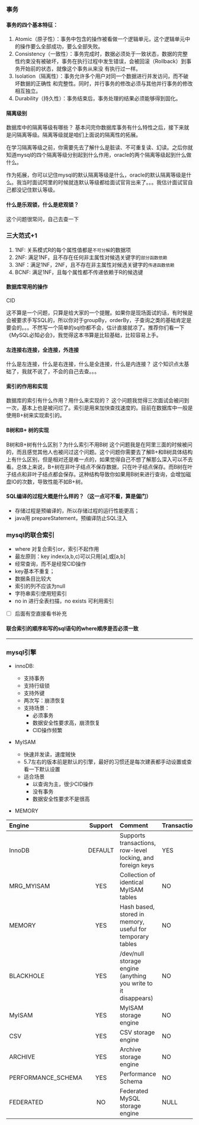 

### 事务

#### 事务的四个基本特征：
1. Atomic（原子性）：事务中包含的操作被看做一个逻辑单元，这个逻辑单元中的操作要么全部成功，要么全部失败。
2. Consistency（一致性）：事务完成时，数据必须处于一致状态，数据的完整性约束没有被破坏，事务在执行过程中发生错误，会被回滚（Rollback）到事务开始前的状态，就像这个事务从来没    有执行过一样。
3. Isolation（隔离性）：事务允许多个用户对同一个数据进行并发访问，而不破坏数据的正确性 和完整性。同时，并行事务的修改必须与其他并行事务的修改相互独立。
4. Durability（持久性）：事务结束后，事务处理的结果必须能够得到固化。


#### 隔离级别

数据库中的隔离等级有哪些？
基本问完你数据库事务有什么特性之后，接下来就是问隔离等级。隔离等级就是咱们上面说的隔离性的拓展。

在学习隔离等级之前，你需要先去了解什么是脏读、不可重复读、幻读。之后你就知道mysql的四个隔离等级分别起到什么作用，oracle的两个隔离等级起到什么做什么。

作为拓展，你可以记住mysql的默认隔离等级是什么，oracle的默认隔离等级是什么。我当时面试阿里的时候就连默认等级都给面试官背出来了。。。我估计面试官自己都没记住默认等级。


#### 什么是乐观锁，什么是悲观锁？

这个问题很常问，自己去查一下




### 三大范式+1

1. 1NF: 关系模式R的每个属性值都是`不可分解`的数据项
2. 2NF: 满足1NF，且不存在任何非主属性对候选关键字的`部分函数依赖`
3. 3NF：满足1NF，2NF，且不存在非主属性对候选关键字的`传递函数依赖`
4. BCNF: 满足1NF，且每个属性都不传递依赖于R的候选键




#### 数据库常用的操作

CID


这不算是一个问题，只算是给大家的一个提醒。如果你是现场面试的话，有时候是会被要求手写SQL的，所以你对于groupBy，orderBy，子查询之类的基础肯定是要会的。。。不然写一个简单的sql你都不会，估计直接就凉了。推荐你们看一下《MySQL必知必会》，我觉得这本书算是比较基础，比较容易上手。

#### 左连接右连接，全连接，外连接

什么是左连接，什么是右连接，什么是全连接，什么是内连接？
这个知识点太基础了，我就不说了，不会的自己去查。。。



#### 索引的作用和实现

数据库的索引有什么作用？用什么来实现的？
这个问题我觉得三次面试会被问到一次，基本上也是被问烂了。索引是用来加快查找速度的。目前在数据库中一般是使用B+树来实现索引的。

#### B树和B+ 树的实现

B树和B+树有什么区别？为什么索引不用B树
这个问题我是在阿里三面的时候被问的，而且感觉其他人也被问过这个问题。这个问题你需要去了解B+和B树具体结构上有什么区别，但是相对还是难一点的，如果觉得自己不想了解那么深入可以不去看。总体上来说，B+树在非叶子结点不保存数据，只在叶子结点保存。而B树在叶子结点和非叶子结点都会保存。这种结构导致你如果用B树来进行查询，会增加磁盘IO的次数，导致性能不如B+树。



#### SQL编译的过程大概是什么样的？（这一点可不看，算是偏门）

+ 存储过程是预编译的，所以存储过程的运行性能更高；
+ java用 prepareStatement，预编译防止SQL注入






### mysql的联合索引

+ where 对复合索引or，索引不起作用
+ 最左原则：key index(a,b,c)可以只用[a],或[a,b]
+ 经常查询，而不是经常CID操作
+ key基本不重复；
+ 数据条目比较大
+ 索引的列不应该为null
+ 字符串索引使用短索引
+ no in 进行全表扫描，no exists 可利用索引


- [ ] 后面有空直接看书补充





####  联合索引的顺序和写的sql语句的where顺序是否必须一致

---


### mysql引擎

+ innoDB:
	* 支持事务
	* 支持行级锁
	* 支持外键
	* 两次写：崩溃恢复
	* 支持场景：
		+ 必须事务
		+ 数据安全性要求高，崩溃恢复
		+ CID操作频繁

+ MyISAM
	* 快速并发读，速度贼快
	* 5.7左右的版本前是默认的引擎，最好的习惯还是每次建表都手动设置或查看一下默认设置
	* 适合场景
		+ 以查询为主，很少CID操作
		+ 没有事务
		+ 数据安全性要求不是很高
+ MEMORY


| Engine | Support | Comment | Transactions |XA|Savepoints |
|:--|:--:|:--|:--|:--|:--|
| InnoDB             | DEFAULT | Supports transactions, row-level locking, and foreign keys     | YES          | YES  | YES        |
| MRG_MYISAM         | YES     | Collection of identical MyISAM tables| NO      | NO   | NO         |
| MEMORY             | YES     | Hash based, stored in memory, useful for temporary tables      | NO           | NO   | NO         |
| BLACKHOLE          | YES     | /dev/null storage engine (anything you write to it disappears) | NO           | NO  | NO    |
| MyISAM             | YES     | MyISAM storage engine           | NO           | NO   | NO         |
| CSV                | YES     | CSV storage engine              | NO           | NO   | NO         |
| ARCHIVE            | YES     | Archive storage engine          | NO           | NO   | NO         |
|PERFORMANCE_SCHEMA| YES     | Performance Schema                | NO           | NO   | NO         |
| FEDERATED          | NO      | Federated MySQL storage engine  | NULL         | NULL | NULL       |
